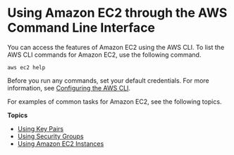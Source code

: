 # Using Amazon EC2 through the AWS Command Line Interface<a name="cli-using-ec2"></a>

You can access the features of Amazon EC2 using the AWS CLI\. To list the AWS CLI commands for Amazon EC2, use the following command\.

```
aws ec2 help
```

Before you run any commands, set your default credentials\. For more information, see [Configuring the AWS CLI](cli-chap-getting-started.md)\.

For examples of common tasks for Amazon EC2, see the following topics\.

**Topics**
+ [Using Key Pairs](cli-ec2-keypairs.md)
+ [Using Security Groups](cli-ec2-sg.md)
+ [Using Amazon EC2 Instances](cli-ec2-launch.md)